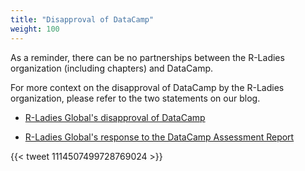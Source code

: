 ```yaml
---
title: "Disapproval of DataCamp"
weight: 100
---
```


As a reminder, there can be no partnerships between the R-Ladies organization (including chapters) and DataCamp.

For more context on the disapproval of DataCamp by the R-Ladies organization, please refer to the two statements on our blog.

* [R-Ladies Global's disapproval of DataCamp](https://blog.rladies.org/post/statement-about-datacamp/)

* [R-Ladies Global's response to the DataCamp Assessment Report](https://blog.rladies.org/post/datacamp-third-party-review/)

{{< tweet 1114507499728769024 >}}
